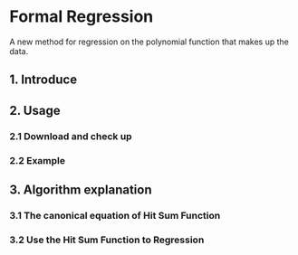 # Formal Regression
A new method for regression on the polynomial function that makes up the data.

## 1. Introduce

## 2. Usage

### 2.1 Download and check up

### 2.2 Example

## 3. Algorithm explanation
### 3.1 The canonical equation of Hit Sum Function

### 3.2 Use the Hit Sum Function to Regression
